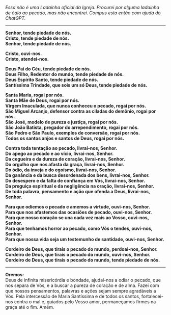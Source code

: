 *Essa não é uma Ladainha oficial da Igreja. Procurei por alguma ladainha de ódio ao pecado, mas não encontrei. Compus esta então com ajuda do ChatGPT.*

---

**Senhor, tende piedade de nós.**  
**Cristo, tende piedade de nós.**  
**Senhor, tende piedade de nós.**  

**Cristo, ouvi-nos.**  
**Cristo, atendei-nos.**  

**Deus Pai do Céu, tende piedade de nós.**  
**Deus Filho, Redentor do mundo, tende piedade de nós.**  
**Deus Espírito Santo, tende piedade de nós.**  
**Santíssima Trindade, que sois um só Deus, tende piedade de nós.**  

**Santa Maria, rogai por nós.**  
**Santa Mãe de Deus, rogai por nós.**  
**Virgem Imaculada, que nunca conheceu o pecado, rogai por nós.**  
**São Miguel Arcanjo, defensor contra as ciladas do demônio, rogai por nós.**  
**São José, modelo de pureza e justiça, rogai por nós.**  
**São João Batista, pregador do arrependimento, rogai por nós.**  
**São Pedro e São Paulo, exemplos de conversão, rogai por nós.**  
**Todos os santos anjos e santos de Deus, rogai por nós.**  

**Contra toda tentação ao pecado, livrai-nos, Senhor.**  
**Do apego ao pecado e ao vício, livrai-nos, Senhor.**  
**Da cegueira e da dureza de coração, livrai-nos, Senhor.**  
**Do orgulho que nos afasta da graça, livrai-nos, Senhor.**  
**Do ódio, da inveja e do egoísmo, livrai-nos, Senhor.**  
**Da ganância e da busca desordenada dos bens, livrai-nos, Senhor.**  
**Do desespero e da falta de confiança em Vós, livrai-nos, Senhor.**  
**Da preguiça espiritual e da negligência na oração, livrai-nos, Senhor.**  
**De toda palavra, pensamento e ação que ofenda a Deus, livrai-nos, Senhor.**  

**Para que odiemos o pecado e amemos a virtude, ouvi-nos, Senhor.**  
**Para que nos afastemos das ocasiões de pecado, ouvi-nos, Senhor.**  
**Para que nosso coração se una cada vez mais ao Vosso, ouvi-nos, Senhor.**  
**Para que tenhamos horror ao pecado, como Vós o tendes, ouvi-nos, Senhor.**  
**Para que nossa vida seja um testemunho de santidade, ouvi-nos, Senhor.**  

**Cordeiro de Deus, que tirais o pecado do mundo, perdoai-nos, Senhor.**  
**Cordeiro de Deus, que tirais o pecado do mundo, ouvi-nos, Senhor.**  
**Cordeiro de Deus, que tirais o pecado do mundo, tende piedade de nós.**  

---

**Oremos:**  
Deus de infinita misericórdia e bondade, ajudai-nos a odiar o pecado, que nos separa de Vós, e a buscar a pureza de coração e de alma. Fazei com que nossos pensamentos, palavras e ações sejam sempre agradáveis a Vós. Pela intercessão de Maria Santíssima e de todos os santos, fortalecei-nos contra o mal e, guiados pelo Vosso amor, permaneçamos firmes na graça até o fim. Amém.